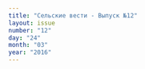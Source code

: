 ```yaml
---
title: "Сельские вести - Выпуск №12"
layout: issue
number: "12"
day: "24"
month: "03"
year: "2016"
---
```

